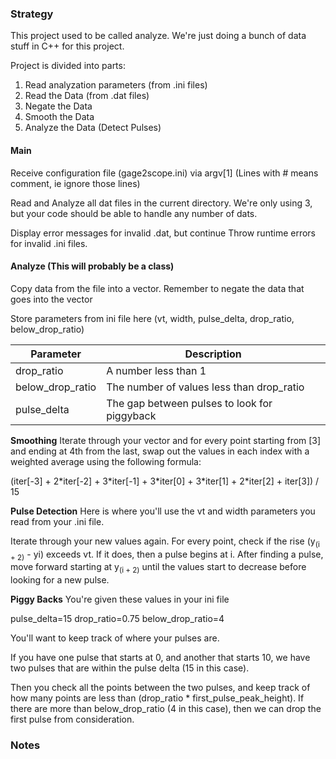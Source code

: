 ### Strategy

This project used to be called analyze. We're just doing a bunch of data stuff in C++ for this project.

Project is divided into parts:

1) Read analyzation parameters (from .ini files)
2) Read the Data (from .dat files)
3) Negate the Data
4) Smooth the Data
5) Analyze the Data (Detect Pulses)

#### Main

Receive configuration file (gage2scope.ini) via argv[1] 
(Lines with # means comment, ie ignore those lines)

Read and Analyze all dat files in the current directory. We're only using 3, but your code should be able to handle any number of dats.

Display error messages for invalid .dat, but continue
Throw runtime errors for invalid .ini files.

#### Analyze (This will probably be a class)

Copy data from the file into a vector. Remember to negate the data that goes into the vector

Store parameters from ini file here (vt, width, pulse_delta, drop_ratio, below_drop_ratio)

| Parameter        | Description                                  |
| ---------------- | -------------------------------------------- |
| drop_ratio       | A number less than 1                         |
| below_drop_ratio | The number of values less than drop_ratio    |
| pulse_delta      | The gap between pulses to look for piggyback |

**Smoothing**
Iterate through your vector and for every point starting from [3] and ending at 4th from the last, swap out the values in each index with a weighted average using the following formula:

(iter[-3] + 2\*iter[-2] + 3\*iter[-1] + 3\*iter[0] + 3\*iter[1] + 2\*iter[2] + iter[3]) / 15

**Pulse Detection**
Here is where you'll use the vt and width parameters you read from your .ini file. 

Iterate through your new values again. For every point, check if the rise (y<sub>(i + 2)</sub> - yi) exceeds vt. If it does, then a pulse begins at i. After finding a pulse, move forward starting at y<sub>(i + 2)</sub> until the values start to decrease before looking for a new pulse. 

**Piggy Backs**
You're given these values in your ini file

pulse_delta=15
drop_ratio=0.75
below_drop_ratio=4

You'll want to keep track of where your pulses are. 

If you have one pulse that starts at 0, and another that starts 10, we have two pulses that are within the pulse delta (15 in this case). 

Then you check all the points between the two pulses, and keep track of how many points are less than (drop_ratio * first_pulse_peak_height). If there are more than below_drop_ratio (4 in this case), then we can drop the first pulse from consideration.
### Notes

